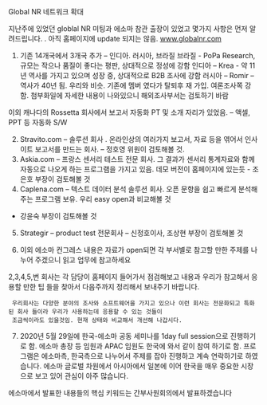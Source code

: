 Global NR 네트워크 확대

지난주에 있었던 globlal NR 미팅과 에소마 참관 출장이 있었고 몇가지 사항은 먼저 알려드립니다. . 
아직 홈페이지에 update 되지는 않음.  www.globalnr.com

1.	기존 14개국에서 3개국 추가 – 인디아. 러시아, 브라질 
브라질 - PoPa Research,  규모는 작으나 품질이 좋다는 평판, 상대적으로 정성에 강함 
인디아 – Krea  - 약 11년 역사를 가지고 있으며 성장 중, 상대적으로 B2B 조사에 강함 
러시아 – Romir – 역사가 40년 됨. 우리와 비슷. 기존에 멤버 였다가 탈퇴후 재 가입.  여론조사쪽 강함. 
첨부화일에 자세한 내용이 나와있으니 해외조사부서는 검토하기 바람 

이외 캐나다의 Rossetta 회사에서 보고서 자동화 PT 및 소개 자리가 있었음. – 액셀, PPT 등 자동화 S/W

2.	Stravito.com – 솔루션 회사 . 온라인상의 여러가지 보고서, 자료 등을 엮어서 인사이트 보고서를 만드는 회사. – 정호영 위원이 검토해볼 것. 
3.	Askia.com – 프랑스 센서리 테스트 전문 회사. 그 결과가 센서리 통계자료와 함께 자동으로 나오게 하는 프로그램을 가지고 있음. 
             데모 버전이 홈페이지에 있는듯 -  조은호 부장이 검토해볼 것 
4.	Caplena.com – 텍스트 데이터 분석 솔루션 회사. 오픈 문항을 쉽고 빠르게 분석해주는 프로그램 보유.  우리 easy open과 비교해볼 것 
-	강윤숙 부장이 검토해볼 것 

5.	Strategir – product test 전문회사 – 신정호이사, 조상현 부장이 검토해볼 것 
        
6.	이외 에소마 컨그레스 내용은 자료가 open되면 각 부서별로 참고할 만한 주제를 나누어 주겠으니 읽고 업무에 참고하세요 

2,3,4,5,번 회사는 각 담당이 홈페이지 들어가서 점검해보고 내용과 우리가 참고해서 응용할 만한 팁 들을 찾아서 다음주까지 정리해서 보내주기 바랍니다. 
     
     우리회사는 다양한 분야의 조사와 소프트웨어을 가지고 있으나 이런 회사는 전문화되고 특화된 회사 들이라 우리가 사용하는데 응용할 수 있는 것들이 
     조금씩이라도 있을것임. 현재 상태와 비교해서 개선해 나갑시다. 

7.	2020년 5월 29일에 한국-에소마 공동 세미나를 1day full session으로 진행하기로 함. 
에소마 총장 등 임원과 APAC 임원도 한국에 와서 같이 참여 하기로 함.  프로그램은 에소마측, 한국측으로 나누어서 주제를 잡아 
진행하고 계속 연락하기로 하였습니다.  에소마 글로벌 차원에서 아시아에서 일본에 이어 한국을 매우 중요한 시장으로 보고 있어 관심이 
아주 많습니다.   


에소마에서 발표한 내용들의 핵심 키워드는 간부사원회의에서 발표하겠습니다 
